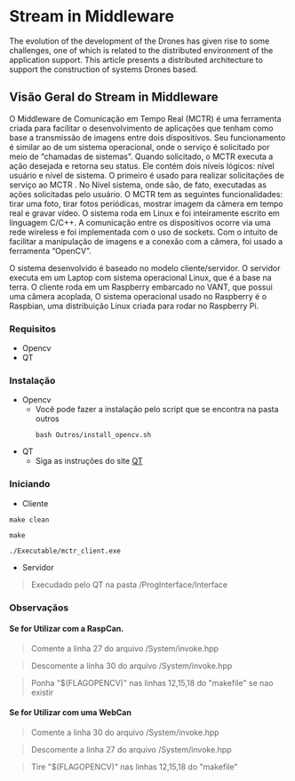 # Stream in Middleware

The evolution of the development of the Drones has given rise to some challenges, one of which is related to the distributed environment of the application support. This article presents a distributed architecture to support the construction of systems Drones based.

## Visão Geral do Stream in Middleware

O Middleware de Comunicação em Tempo Real (MCTR) é uma ferramenta criada para facilitar o desenvolvimento de aplicações que tenham como base a transmissão de imagens entre dois dispositivos. Seu funcionamento é similar ao de um sistema operacional, onde o serviço é solicitado por meio de “chamadas de sistemas”. Quando solicitado, o MCTR executa a ação desejada e retorna seu status. Ele contém dois níveis lógicos: nível usuário e nível de sistema. O
primeiro é usado para realizar solicitações de serviço ao MCTR . No Nível sistema, onde são, de fato, executadas as ações solicitadas pelo usuário. O MCTR tem as seguintes funcionalidades: tirar uma foto, tirar fotos periódicas, mostrar imagem da câmera em tempo real e gravar vídeo. O sistema roda em Linux e foi inteiramente escrito em linguagem C/C++. A comunicação entre os dispositivos ocorre via uma rede wireless e foi implementada com o uso de sockets. Com o intuito de facilitar a manipulação de imagens e a conexão com a câmera, foi usado a ferramenta “OpenCV”. 

O sistema desenvolvido é baseado no modelo cliente/servidor. O servidor executa em um Laptop com sistema operacional Linux, que é a base na terra. O cliente roda em um Raspberry embarcado no VANT, que possui uma câmera acoplada, O sistema operacional usado no Raspberry é o Raspbian, uma distribuição Linux criada para rodar no Raspberry Pi.

### Requisitos
* Opencv
* QT

### Instalação
* Opencv
  * Você pode fazer a instalação pelo script que se encontra na pasta outros
    ```
    bash Outros/install_opencv.sh
    ```
* QT
    * Siga as instruções do site [QT](https://www.qt.io/download)
    
### Iniciando
 * Cliente
 
 ```
 make clean
 
 make
 
 ./Executable/mctr_client.exe
 
 ```
 * Servidor
 > Execudado pelo QT na pasta /ProgInterface/Interface
 
 ### Observaçãos
 #### Se for Utilizar com a RaspCan.
 > Comente a linha 27 do arquivo /System/invoke.hpp
 
 > Descomente a linha 30 do arquivo /System/invoke.hpp
 
 > Ponha "$(FLAGOPENCV)" nas linhas 12,15,18 do "makefile" se nao existir
 #### Se for Utilizar com uma WebCan
 
 > Comente a linha 30 do arquivo /System/invoke.hpp
 
 > Descomente a linha 27 do arquivo /System/invoke.hpp
 
 > Tire "$(FLAGOPENCV)" nas linhas 12,15,18 do "makefile"
 
